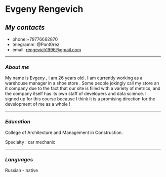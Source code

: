 # **Evgeny Rengevich** #
## __*My contacts*__ ##
   + phone:+79776662870
   + telegramm: @Pont0rez
   + email: rengevich1996@gmail.com
   ***
### __*About me*__ ###
My name is Evgeny , I am 26 years old . I am currently working as a warehouse manager in a shoe store . Some people jokingly call my store an it company due to the fact that our site is filled with a variety of metrics, and the company itself has its own staff of developers and data science. I signed up for this course because I think it is a promising direction for the development of me as a whole !
***
### __*Education*__ ###
College of Architecture and Management in Construction.


Specialty : car mechanic
***
### __*Languages*__ ###
Russian - native
